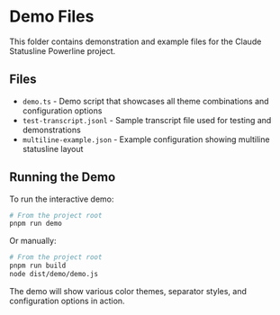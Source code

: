 # Demo Files

This folder contains demonstration and example files for the Claude
Statusline Powerline project.

## Files

- `demo.ts` - Demo script that showcases all theme
  combinations and configuration options
- `test-transcript.jsonl` - Sample transcript file used for testing
  and demonstrations
- `multiline-example.json` - Example configuration showing multiline
  statusline layout

## Running the Demo

To run the interactive demo:

```bash
# From the project root
pnpm run demo
```

Or manually:

```bash
# From the project root
pnpm run build
node dist/demo/demo.js
```

The demo will show various color themes, separator styles, and
configuration options in action.
